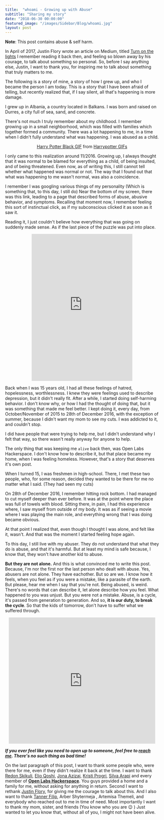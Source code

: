 ```yaml
---
title:  "whoami - Growing up with Abuse"
subtitle: "Sharing my story"
date: "2018-06-30 00:00:00"
featured_image: "/images/Sidebar/Blog/whoami.jpg"
layout: post
---
```

**Note**: This post contains abuse & self harm.

In April of 2017, Justin Flory wrote an article on Medium, titled [Turn on the lights](https://medium.com/@jwflory/turn-on-the-lights-267603e553b5)
I remember reading it back then, and feeling so blown away by his courage, to talk about something so personal.
So, before I say anything else, Justin, I want to thank you, for inspiring me to talk about something that truly matters to me.

The following is a story of mine, a story of how I grew up, and who I became the person I am today. This is a story that I have been afraid of telling, but recently realized that, if I say silent, all that's happening is more damage.

I grew up in Albania, a country located in Balkans. I was born and raised on Durres, a city full of sea, sand, and concrete.

There's not much I truly remember about my childhood. I remember growing up in a small neighborhood, which was filled with families which together formed a community. There was a lot happening to me, in a time when  I didn't fully understand what was happening. I was abused as a child.

<center><div class="tenor-gif-embed" data-postid="5956836" data-share-method="host" data-width="100%" data-aspect-ratio="2.4292682926829268"><a href="https://tenor.com/view/harry-potter-black-sheep-family-go-gif-5956836">Harry Potter Black GIF</a> from <a href="https://tenor.com/search/harrypotter-gifs">Harrypotter GIFs</a></div><script type="text/javascript" async src="https://tenor.com/embed.js"></script></center>

I only came to this realization around 11/2016. Growing up, I always thought that it was normal to be blamed for everything as a child, of being insulted, and of being threatened. Even now, as of writing this, I still cannot tell whether what happened was normal or not.
The way that I found out that what was happening to me wasn't normal, was also a coincidence.

I remember I was googling various things of my personality (Which is something that, to this day, I still do)
Near the bottom of my screen, there was this link, leading to a page that described forms of abuse, abusive behavior, and symptoms.
Recalling that moment now, I remember feeling this sort of instinctual click, as if my subconscious clicked it as soon as it saw it.

Reading it, I just couldn't believe how everything that was going on suddenly made sense. As if the last piece of the puzzle was put into place.
<center><iframe src="https://giphy.com/embed/wSSKW1k9x3xxC" width="330" height="480" frameBorder="0" class="giphy-embed" allowFullScreen></iframe><p><a href="https://giphy.com/gifs/water-float-drown-wSSKW1k9x3xxC"></a></p></center>
Back when I was 15 years old, I had all these feelings of hatred, hopelessness, worthlessness. I knew they were feelings used to describe depression, but it didn't really fit.
After a while, I started doing self-harming behavior. I don't know why, or how I had the thought of doing that, but it was something that made me feel better. I kept doing it, every  day, from October/November of 2015 to 28th of December 2016, with the exception of summer, because I didn't want my mom to see my cuts. I was addicted to it, and couldn't stop.

I did have people that were trying to help me, but I didn't understand why I felt that way, so there wasn't really anyway for anyone to help.

The only thing that was keeping me `alive` back then, was Open Labs Hackerspace. I don't know how to describe it, but that place became my home, when I was feeling homeless. However, that's a story that deserves it's own post.

When I turned 15, I was freshmen in high-school.  There, I met these two people, who, for some reason, decided they wanted to be there for me no matter what I said. (They had seen my cuts)

On 28th of December 2016, I remember hitting rock bottom. I had managed to cut myself deeper than ever before. It was at the point where the place was full of towels with blood. Sitting there, in pain, I had this experience where, I saw myself from outside of my body. It was as if seeing a movie where I was playing the main role, and everything wrong that I was doing became obvious.

At that point I realized that, even though I thought I was alone, and felt like it, wasn't.
And that was the moment I started feeling hope again.

To this day, I still live with my abuser.
They do not understand that what they do is abuse, and that it's harmful.
But at least my mind is safe because, I know that, they won't have another kid to abuse.

**But they are not alone.**
And this is what convinced me to write this post. Because, I'm nor the first nor the last person who dealt with abuse. Yes, abusers are not alone. They have eachother. But so are we. I know how it feels, when you feel as if you were a mistake, like a parasite of the earth.  But please, hear me when I say that you're not.
Being abused, is weird. There's no words that can describe it, let alone describe how you feel. What happened to you was unjust. But you were not a mistake. Abuse, is a cycle, it's passed from generation to generation. And so, **it is our duty, to break the cycle**. So that the kids of tomorrow, don't have to suffer what we suffered through.

<center><iframe src="https://giphy.com/embed/5IBvcQODn5YK4" width="480" height="412" frameBorder="0" class="giphy-embed" allowFullScreen></iframe><p><a href="https://giphy.com/gifs/adult-swim-rick-and-morty-focus-on-science-just-might-be-the-most-solid-piece-of-life-5IBvcQODn5YK4"></a></p></center>

***If you ever feel like you need to open up to someone, feel free to [reach me](https://t.me/kominoshja). There's no such thing as bad time!***

On the last paragraph of this post, I want to thank some people who, were there for me, even if they didn't realize it back at the time.
I want to thank [Redon Skikuli](http://redon.skikuli.com/), [Elio Qoshi](https://elioqoshi.me/), [Jona Azizaj](https://jona.azizaj.com/), [Kristi Progri](https://kristiprogri.com/), [Silva Arapi](https://twitter.com/arapisilva?lang=en) and every member of **[Open Labs Hackerspace](https://openlabs.cc)**. You guys provided a home and a family for me, without asking for anything in return. Second I want to rethank [Justin Flory](https://justinwflory.com/), for giving me the courage to talk about this. And I also want to thank [Tanner Filip](https://tannerfilip.org/), Arber Shytermeja , Artemisa Themeli, and everybody who reached out to me in time of need.  Most importantly I want to thank my mom, sister, and friends (You know who you are :wink: )
Just wanted to let you know that, without all of you, I might not have been alive.
